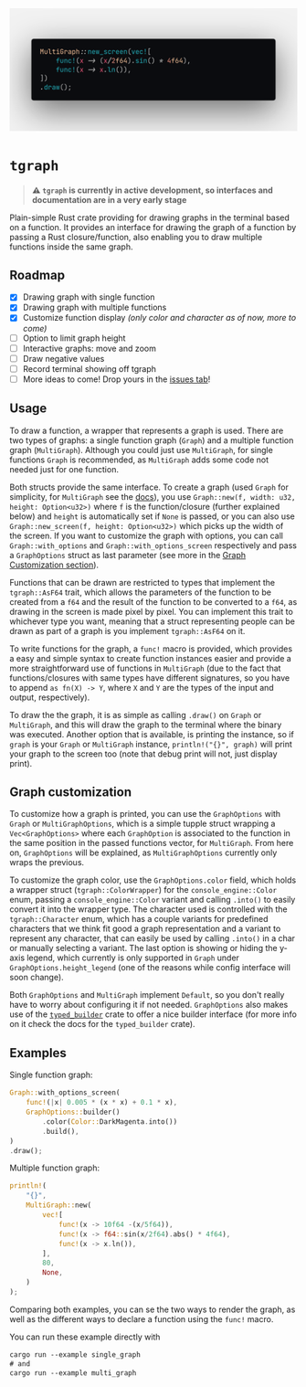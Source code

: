 ![Easy print multiple functions](https://raw.githubusercontent.com/HipyCas/tgraph/master/docs/multi_graph.png)

# `tgraph`

> **:warning: `tgraph` is currently in active development, so interfaces and documentation are in a very early stage**

Plain-simple Rust crate providing for drawing graphs in the terminal based on a function. It provides an interface for drawing the graph of a function by passing a Rust closure/function, also enabling you to draw multiple functions inside the same graph.

## Roadmap

- [x] Drawing graph with single function
- [x] Drawing graph with multiple functions
- [x] Customize function display _(only color and character as of now, more to come)_
- [ ] Option to limit graph height
- [ ] Interactive graphs: move and zoom
- [ ] Draw negative values
- [ ] Record terminal showing off tgraph
- [ ] More ideas to come! Drop yours in the [issues tab](https://github.com/hipycas/tgraph/issues)!

## Usage

To draw a function, a wrapper that represents a graph is used. There are two types of graphs: a single function graph (`Graph`) and a multiple function graph (`MultiGraph`). Although you could just use `MultiGraph`, for single functions `Graph` is recommended, as `MultiGraph` adds some code not needed just for one function.

Both structs provide the same interface. To create a graph (used `Graph` for simplicity, for `MultiGraph` see the [docs](https://docs.rs/tgraph)), you use `Graph::new(f, width: u32, height: Option<u32>)` where `f` is the function/closure (further explained below) and `height` is automatically set if `None` is passed, or you can also use `Graph::new_screen(f, height: Option<u32>)` which picks up the width of the screen. If you want to customize the graph with options, you can call `Graph::with_options` and `Graph::with_options_screen` respectively and pass a `GraphOptions` struct as last parameter (see more in the [Graph Customization section](#graph-customization)).

Functions that can be drawn are restricted to types that implement the `tgraph::AsF64` trait, which allows the parameters of the function to be created from a `f64` and the result of the function to be converted to a `f64`, as drawing in the screen is made pixel by pixel. You can implement this trait to whichever type you want, meaning that a struct representing people can be drawn as part of a graph is you implement `tgraph::AsF64` on it.

To write functions for the graph, a `func!` macro is provided, which provides a easy and simple syntax to create function instances easier and provide a more straightforward use of functions in `MultiGraph` (due to the fact that functions/closures with same types have different signatures, so you have to append `as fn(X) -> Y`, where `X` and `Y` are the types of the input and output, respectively).

To draw the the graph, it is as simple as calling `.draw()` on `Graph` or `MultiGraph`, and this will draw the graph to the terminal where the binary was executed. Another option that is available, is printing the instance, so if `graph` is your `Graph` or `MultiGraph` instance, `println!("{}", graph)` will print your graph to the screen too (note that debug print will not, just display print).

## Graph customization

To customize how a graph is printed, you can use the `GraphOptions` with `Graph` or `MultiGraphOptions`, which is a simple tupple struct wrapping a `Vec<GraphOptions>` where each `GraphOption` is associated to the function in the same position in the passed functions vector, for `MultiGraph`. From here on, `GraphOptions` will be explained, as `MultiGraphOptions` currently only wraps the previous.

To customize the graph color, use the `GraphOptions.color` field, which holds a wrapper struct (`tgraph::ColorWrapper`) for the `console_engine::Color` enum, passing a `console_engine::Color` variant and calling `.into()` to easily convert it into the wrapper type. The character used is controlled with the `tgraph::Character` enum, which has a couple variants for predefined characters that we think fit good a graph representation and a variant to represent any character, that can easily be used by calling `.into()` in a char or manually selecting a variant. The last option is showing or hiding the y-axis legend, which currently is only supported in `Graph` under `GraphOptions.height_legend` (one of the reasons while config interface will soon change).

Both `GraphOptions` and `MultiGraph` implement `Default`, so you don't really have to worry about configuring it if not needed. `GraphOptions` also makes use of the [`typed_builder`](https://crates.io/crates/typed-builder) crate to offer a nice builder interface (for more info on it check the docs for the `typed_builder` crate).

## Examples

Single function graph:

```rust
Graph::with_options_screen(
    func!(|x| 0.005 * (x * x) + 0.1 * x),
    GraphOptions::builder()
        .color(Color::DarkMagenta.into())
        .build(),
)
.draw();
```

Multiple function graph:

```rust
println!(
    "{}",
    MultiGraph::new(
        vec![
            func!(x -> 10f64 -(x/5f64)),
            func!(x -> f64::sin(x/2f64).abs() * 4f64),
            func!(x -> x.ln()),
        ],
        80,
        None,
    )
);
```

Comparing both examples, you can se the two ways to render the graph, as well as the different ways to declare a function using the `func!` macro.

You can run these example directly with
```shell
cargo run --example single_graph
# and
cargo run --example multi_graph
```
